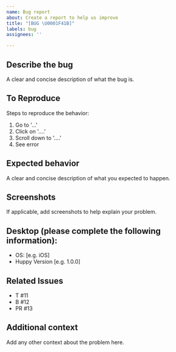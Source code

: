 ```yaml
---
name: Bug report
about: Create a report to help us improve
title: "[BUG \U0001F41B]"
labels: bug
assignees: ''

---
```


## Describe the bug
A clear and concise description of what the bug is.

## To Reproduce
Steps to reproduce the behavior:
1. Go to '...'
2. Click on '....'
3. Scroll down to '....'
4. See error

## Expected behavior
A clear and concise description of what you expected to happen.

## Screenshots
If applicable, add screenshots to help explain your problem.

## Desktop (please complete the following information):
 - OS: [e.g. iOS]
 - Huppy Version [e.g. 1.0.0]

## Related Issues
- T #11
- B #12
- PR #13

## Additional context
Add any other context about the problem here.
